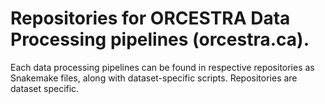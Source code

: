 # Repositories for ORCESTRA Data Processing pipelines (orcestra.ca).

Each data processing pipelines can be found in respective repositories as Snakemake files, along with dataset-specific scripts. Repositories are dataset specific.

